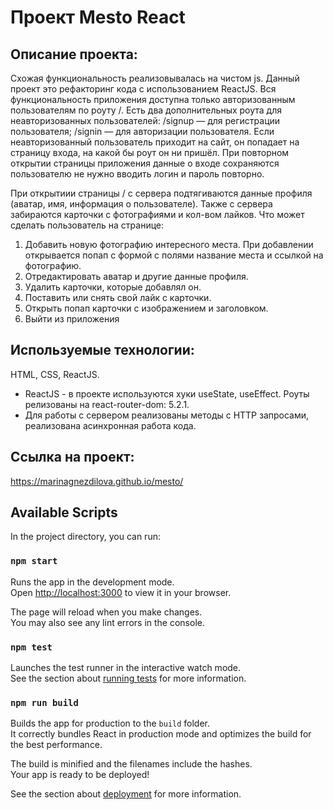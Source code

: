 # Проект Mesto React
## Описание проекта:
Схожая функциональность реализовывалась на чистом js. Данный проект это рефакторинг кода с использованием ReactJS.
Вся функциональность приложения доступна только авторизованным пользователям по роуту /. Есть два дополнительных роута для неавторизованных пользователей:
    /signup — для регистрации пользователя;
    /signin — для авторизации пользователя.
 Если неавторизованный пользователь приходит на сайт, он попадает на страницу входа, на какой бы роут он ни пришёл.
 При повторном открытии страницы приложения данные о входе сохраняются пользователю не нужно вводить логин и пароль повторно.

При открытиии страницы / с сервера подтягиваются данные профиля (аватар, имя, информация о пользователе). Также с сервера забираются карточки с фотографиями и кол-вом лайков.
Что может сделать пользователь на странице:
1. Добавить новую фотографию интересного места. При добавлении открывается попап с формой с полями название места и ссылкой на фотографию.
2. Отредактировать аватар и другие данные профиля.
3. Удалить карточки, которые добавлял он.
4. Поставить или снять свой лайк с карточки.
5. Открыть попап карточки с изображением и заголовком.
6. Выйти из приложения

## Используемые технологии:
HTML, CSS, ReactJS.
+ ReactJS - в проекте используются хуки useState, useEffect. Роуты релизованы на react-router-dom: 5.2.1.
+ Для работы с сервером реализованы методы с HTTP запросами, реализована асинхронная работа кода.

## Ссылка на проект:
https://marinagnezdilova.github.io/mesto/

## Available Scripts

In the project directory, you can run:

### `npm start`

Runs the app in the development mode.\
Open [http://localhost:3000](http://localhost:3000) to view it in your browser.

The page will reload when you make changes.\
You may also see any lint errors in the console.

### `npm test`

Launches the test runner in the interactive watch mode.\
See the section about [running tests](https://facebook.github.io/create-react-app/docs/running-tests) for more information.

### `npm run build`

Builds the app for production to the `build` folder.\
It correctly bundles React in production mode and optimizes the build for the best performance.

The build is minified and the filenames include the hashes.\
Your app is ready to be deployed!

See the section about [deployment](https://facebook.github.io/create-react-app/docs/deployment) for more information.
